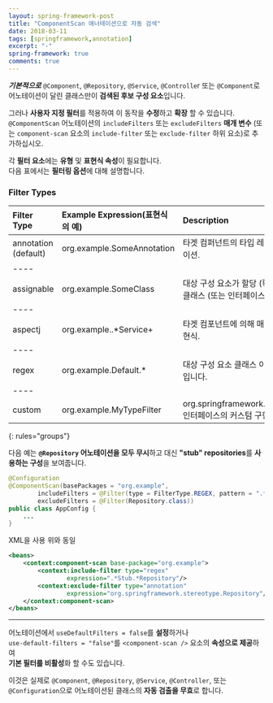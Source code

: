 ```yaml
---
layout: spring-framework-post
title: "ComponentScan 애너테이션으로 자동 검색"
date: 2018-03-11
tags: [springframework,annotation]
excerpt: "-"
spring-framework: true
comments: true
---
```


***기본적으로*** `@Component`, `@Repository`, `@Service`, `@Controlle`r 또는 `@Component`로
어노테이션이 달린 클래스만이 **검색된 후보 구성 요소**입니다.  

그러나 **사용자 지정 필터**를 적용하여 이 동작을 **수정**하고 **확장** 할 수 있습니다.  
`@ComponentScan` 어노테이션의 `includeFilters` 또는 `excludeFilters` **매개 변수**
(또는 `component-scan` 요소의 `include-filter` 또는 `exclude-filter` 하위 요소)로 추가하십시오.  

각 **필터 요소**에는 **유형** 및 **표현식 속성**이 필요합니다.  
다음 표에서는 **필터링 옵션**에 대해 설명합니다.  

### Filter Types

|Filter Type|Example Expression(표현식의 예)|Description|
|:----------|:-----------------|:-----------|
|annotation (default)|org.example.SomeAnnotation|타겟 컴퍼넌트의 타입 레벨에 존재하는 어노테이션.|
|----
|assignable|org.example.SomeClass|대상 구성 요소가 할당 (확장 / 구현) 될 수있는 클래스 (또는 인터페이스)입니다.|
|----
|aspectj|org.example..\*Service+|타겟 컴포넌트에 의해 매치 될 AspectJ 타입 표현식.|
|----
|regex|org\.example\.Default.\*|대상 구성 요소 클래스 이름과 일치하는 정규식입니다.|
|----
|custom|org.example.MyTypeFilter|org.springframework.core.type.TypeFilter  인터페이스의 커스텀 구현입니다.|
{: rules="groups"}

다음 예는 **`@Repository` 어노테이션을 모두 무시**하고 대신 **"stub" repositories**를 **사용하는 구성**을 보여줍니다.  
~~~java
@Configuration
@ComponentScan(basePackages = "org.example",
        includeFilters = @Filter(type = FilterType.REGEX, pattern = ".*Stub.*Repository"),
        excludeFilters = @Filter(Repository.class))
public class AppConfig {
    ...
}
~~~
XML을 사용 위와 동일
~~~xml
<beans>
    <context:component-scan base-package="org.example">
        <context:include-filter type="regex"
                expression=".*Stub.*Repository"/>
        <context:exclude-filter type="annotation"
                expression="org.springframework.stereotype.Repository"/>
    </context:component-scan>
</beans>
~~~

---

어노테이션에서 `useDefaultFilters = false`를 **설정**하거나  
`use-default-filters = "false"`를 `<component-scan />` 요소의 **속성으로 제공**하여  
**기본 필터를 비활성**화 할 수도 있습니다.  

이것은 실제로 `@Component`, `@Repository`, `@Service`, `@Controller`, 또는  
`@Configuration`으로 어노테이션된 클래스의 **자동 검출을 무효**로 합니다.
